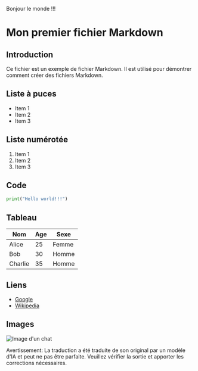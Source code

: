 Bonjour le monde !!!

# Mon premier fichier Markdown

## Introduction

Ce fichier est un exemple de fichier Markdown. Il est utilisé pour démontrer comment créer des fichiers Markdown.

## Liste à puces

- Item 1
- Item 2
- Item 3

## Liste numérotée

1. Item 1
2. Item 2
3. Item 3

## Code

```python
print("Hello world!!!")
```

## Tableau

| Nom | Age | Sexe |
| --- | --- | --- |
| Alice | 25 | Femme |
| Bob | 30 | Homme |
| Charlie | 35 | Homme |

## Liens

- [Google](https://www.google.com/)
- [Wikipedia](https://www.wikipedia.org/)

## Images

![Image d'un chat](./translated_images/cat.710c247bbebd827f6f2041224d8e10e01c4e0b6c20ecc579c71f6ec6859ad65d.fr.jpg)


Avertissement: La traduction a été traduite de son original par un modèle d'IA et peut ne pas être parfaite. Veuillez vérifier la sortie et apporter les corrections nécessaires.
